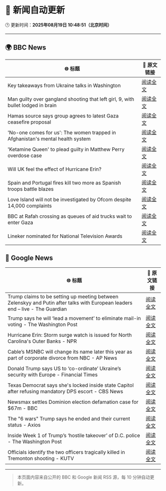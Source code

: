 # 🧠 新闻自动更新

🕒 更新时间：**2025年08月19日 10:48:51（北京时间）**

---

## 🌍 BBC News

| 🌐 标题 | 🔗 原文链接 |
|--------|-------------|
| Key takeaways from Ukraine talks in Washington | [阅读全文](https://www.bbc.com/news/articles/c5yp4jggrj2o?at_medium=RSS&at_campaign=rss) |
| Man guilty over gangland shooting that left girl, 9, with bullet lodged in brain | [阅读全文](https://www.bbc.com/news/articles/c939v7gejlpo?at_medium=RSS&at_campaign=rss) |
| Hamas source says group agrees to latest Gaza ceasefire proposal | [阅读全文](https://www.bbc.com/news/articles/ckgjye15zdlo?at_medium=RSS&at_campaign=rss) |
| 'No-one comes for us': The women trapped in Afghanistan's mental health system | [阅读全文](https://www.bbc.com/news/articles/c80dg700dego?at_medium=RSS&at_campaign=rss) |
| 'Ketamine Queen' to plead guilty in Matthew Perry overdose case | [阅读全文](https://www.bbc.com/news/articles/c62wnp7622po?at_medium=RSS&at_campaign=rss) |
| Will UK feel the effect of Hurricane Erin? | [阅读全文](https://www.bbc.com/weather/articles/cg7jy3jk2e4o?at_medium=RSS&at_campaign=rss) |
| Spain and Portugal fires kill two more as Spanish troops battle blazes | [阅读全文](https://www.bbc.com/news/articles/cz60y7npl32o?at_medium=RSS&at_campaign=rss) |
| Love Island will not be investigated by Ofcom despite 14,000 complaints | [阅读全文](https://www.bbc.com/news/articles/cj4wlpvdzjyo?at_medium=RSS&at_campaign=rss) |
| BBC at Rafah crossing as queues of aid trucks wait to enter Gaza | [阅读全文](https://www.bbc.com/news/videos/cev2nmwxe1po?at_medium=RSS&at_campaign=rss) |
| Lineker nominated for National Television Awards | [阅读全文](https://www.bbc.com/news/articles/c99mkd3xm9po?at_medium=RSS&at_campaign=rss) |

## 📰 Google News

| 🌐 标题 | 🔗 原文链接 |
|--------|-------------|
| Trump claims to be setting up meeting between Zelenskyy and Putin after talks with European leaders end – live - The Guardian | [阅读全文](https://news.google.com/rss/articles/CBMi2AFBVV95cUxOQzl6cENIU2NERWFtcC1zT3Uwdk1Tdzgxd1AwRWswWkZYV19SNC0tdzN6MUtyQXhFYTNxRWZESE44RzRMZkVIZkJFZUYxRzd2ZU1wc0hkOVd4Y3pueFpCVXNHQVhiMkszNGx2MEZ3dnVXT2FCN1d6MVNZVTBCbVR5dkI0Z3M1NER4cXQ0dTY5T0xUWTRyNjdVZjczaWdiTzFnT3ZHMzNRcHc2ekdINDFYRXgzN2pWblB5NmU5MExFRzB3UGpFRm5tMjNINGdyMVM2aWVLdlJ0Y0o?oc=5) |
| Trump says he will ‘lead a movement’ to eliminate mail-in voting - The Washington Post | [阅读全文](https://news.google.com/rss/articles/CBMikgFBVV95cUxPZnRhZGxuXzVzYTJRUG1rZ3FaeUNXZ2ZRNkJxc3hvb1JIN0VTdUlFRGxHVGhPeFdnOXExcXl2VF9GWFFiUVFrWHNJQWRGMVlHdE1Ja3cwUS1NdDB3VG9hd1BUaHVRU0hISFhkNi0xNXdfajlYdEo1Tzd3NEVZZ05kQWIxVE5NM3RBMVFPaGFNcnA5dw?oc=5) |
| Hurricane Erin: Storm surge watch is issued for North Carolina's Outer Banks - NPR | [阅读全文](https://news.google.com/rss/articles/CBMinAFBVV95cUxNVk52T2FzM3laWllxajNIcnI0aDlTVU9tek95WkYtZE5OTFdEclJlMVBVeEZ3RFd5VkhZWXpnZjNnU1pIT2pqdDRSOXkyVzBQazBVc1JDLUh1WUFxNzFTbGZfeVNodTRiV3luTGJlRXNHM1NYZndIWWVwc0sxQldSN2FieENsbV9LbGJPcUFSMFkxbG0zOTZZZzNGUjg?oc=5) |
| Cable’s MSNBC will change its name later this year as part of corporate divorce from NBC - AP News | [阅读全文](https://news.google.com/rss/articles/CBMiiwFBVV95cUxOZmQzMkNERWFIN0F4UHViUlBxSm9xMUtRUkc0WDlmNmNYM2hSYm1oakJKdzRFMjRuWUxUblBYWnRTM3V0WmN3ZV8zdFNQUVNLUmlSTVNCUWhXWTZRLV9QYUxIM3lhS19veVQydUpfZkhabm81RC1RcDJfWVVTRkpLY21uNVZZQmw0X2Jn?oc=5) |
| Donald Trump says US to ‘co-ordinate’ Ukraine’s security with Europe - Financial Times | [阅读全文](https://news.google.com/rss/articles/CBMicEFVX3lxTE0zekY0VjYta3BsbHI2LUlkQk91VGpGVktHblJ3U0xSTWJIOVJZY3daSmtLLXJlM3ZwU3JiRUdLLTJXSHc2ZklmSWtLOHZFU2k0WmtPLWF3R0FTRkh4WTYtcXprUjl2MGUwV28wckRyOWE?oc=5) |
| Texas Democrat says she's locked inside state Capitol after refusing mandatory DPS escort - CBS News | [阅读全文](https://news.google.com/rss/articles/CBMiuAFBVV95cUxOSDhzX1FMSFpMd205OF9VVFpWdnlwdUZwc2ZrV3VmUndwbjl5cENFZDNndk52UkRXYVBGUm9oc1ByRzIxTmQ0cm03SV95blJkb1FYMDNyT3VCbFNLQmtDNjlDc2RSN1F4VTI5QzM0VURkVmItMlpJWV9qVUdXNnZJVGo2cU1GLTZJVTB2RkRhM1BVaEJvTVlRZk81Z19BbjFFelZaR29jUThpN0x3ZFE3NlZKNURBMkYx?oc=5) |
| Newsmax settles Dominion election defamation case for $67m - BBC | [阅读全文](https://news.google.com/rss/articles/CBMiWkFVX3lxTFBtWDdJMUJEYXpYRFhkTFFPRDFUZ0lzaExTSDV1VThwNS1xRDJodWkxV1I5WE5iME1HejQxMkRRQ1RQbXZXV0FPQjZ3bjlIZnl0RUF4cDh6NEhsQdIBX0FVX3lxTFBHQUVmUzlCam9NNVpKRUxCbGxQN29INko1YTNUUE9TeVpKak5vWkJTZktMbk1MNnJEdTZZaDVMMzE0SG15NW52Mkpzd1Y1bEMtRUpKOGJ4MlhTMUM5bzhF?oc=5) |
| The "6 wars" Trump says he ended and their current status - Axios | [阅读全文](https://news.google.com/rss/articles/CBMif0FVX3lxTE94ZlZlaEluYzNidDZadFdFS2ZUc0hXQzFZbnFrbFNqR3B3VFNzd1lLZmcwZjdCbjAtQ2pBX0kzMzFCX1g4Zmc3Z0R6X1hncEI5U1NJTEtEOEF1ODZpUWFtWUtBWVI4OWh4eGR6TjVuX3RqQUZnRlpBcUtmWDdVSG8?oc=5) |
| Inside Week 1 of Trump’s ‘hostile takeover’ of D.C. police - The Washington Post | [阅读全文](https://news.google.com/rss/articles/CBMikAFBVV95cUxOM0w5cnV3eFZrYV94RllKTU82N2wxdGVianI0Sll0cjNYZUFJV2RqMWM1MHFtanFSSU5CcExiNlF2OXEzZXZVLXlqTXdCVWl6NEViWmZ1Q1NUdjFLOTZZc3lleUNoNnJmOTNsTTdLa0ZoUEw5T0R2dHQ1ZmwwMlpFb2dvWTl0eXpXOTZKNXp6RHE?oc=5) |
| Officials identify the two officers tragically killed in Tremonton shooting - KUTV | [阅读全文](https://news.google.com/rss/articles/CBMirgFBVV95cUxOYkRYejg5Mmk0eDg1dkpGMGR4aHAwMmROZlkyWmdyd1lwZ2puWG5HR1JUdmhHeE5rOFlLSmxIbThndVhVSFJCN0RQdlhkVldhVlhGOEFNdWRXTk5DRWEtQVQ0S3hwdm42bzhKQUZfcmpGc2IwalZic0luUlFGQWhYLUlnRGJpa3FNSkF3dC1SeXlPRG5fbUJBZ0V5VFp4RFEzTWZ2a0hxd05DT245Umc?oc=5) |

---
> 本页面内容来自公开的 BBC 和 Google 新闻 RSS 源，每 10 分钟自动更新。